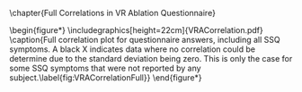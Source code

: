 \chapter{Full Correlations in VR Ablation Questionnaire}

\begin{figure*}
    \includegraphics[height=22cm]{VRACorrelation.pdf}
    \caption{Full correlation plot for questionnaire answers, including all SSQ symptoms. A black X indicates data where no correlation could be determine due to the standard deviation being zero. This is only the case for some SSQ symptoms that were not reported by any subject.\label{fig:VRACorrelationFull}}
\end{figure*}


